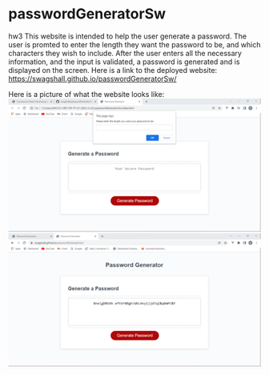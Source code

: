 # passwordGeneratorSw
hw3
This website is intended to help the user generate a password. The user is promted to enter the length they want the password to be, and which characters they wish to include. After the user enters all the necessary information, and the input is validated, a password is generated and is displayed on the screen. 
Here is a link to the deployed website: https://swagshall.github.io/passwordGeneratorSw/

Here is a picture of what the website looks like: 
 <img src=".\assets\images\password generator pic.png" alt="screenshot 1">
 <img src=".\assets\images\finishedPasswordGen.png" alt="screenshot 1">
 